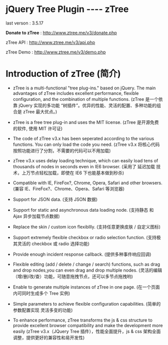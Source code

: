 jQuery Tree Plugin ---- zTree
============
last verson :  3.5.17

**Donate to zTree** : http://www.ztree.me/v3/donate.php

zTree API : http://www.ztree.me/v3/api.php

zTree Demo : http://www.ztree.me/v3/demo.php


Introduction of zTree (简介)
============

* zTree is a multi-functional "tree plug-ins." based on jQuery. The main advantages of zTree includes excellent
  performance, flexible configuration, and the combination of multiple functions.
  (zTree 是一个依靠 jQuery 实现的多功能 “树插件”。优异的性能、灵活的配置、多种功能的组合是 zTree 最大优点。)

* zTree is a free tree plug-in and uses the MIT license.
  (zTree 是开源免费的软件, 使用 MIT 许可证)

* The code of zTree v3.x has been seperated according to the various functions. You can only load the code you need.
  (zTree v3.x 将核心代码按照功能进行了分割，不需要的代码可以不用加载)
* zTree v3.x uses delay loading technique, which can easily load tens of thousands of nodes in seconds even in IE6
  browser.
  (采用了 延迟加载 技术，上万节点轻松加载，即使在 IE6 下也能基本做到秒杀)
* Compatible with IE, FireFox?, Chrome, Opera, Safari and other browsers.
  (兼容 IE、FireFox?、Chrome、Opera、Safari 等浏览器)
* Support for JSON data.
  (支持 JSON 数据)
* Support for static and asynchronous data loading node.
  (支持静态 和 Ajax 异步加载节点数据)
* Replace the skin / custom icon flexibllly.
  (支持任意更换皮肤 / 自定义图标)
* Support extremely flexible checkbox or radio selection function.
  (支持极其灵活的 checkbox 或 radio 选择功能)
* Provide enough incident response callback.
  (提供多种事件响应回调)
* Flexible editing (add / delete / change / search) functions, such as drag and drop nodes,you can even drag and drop
  multiple nodes.
  (灵活的编辑（增/删/改/查）功能，可随意拖拽节点，还可以多节点拖拽哟)
* Enable to generate multiple instances of zTree in one page.
  (在一个页面内可同时生成多个 Tree 实例)
* Simple parameters to achieve flexible configuration capabilities.
  (简单的参数配置实现 灵活多变的功能)
* To enhance performance, zTree transforms the js & css structure to provide excellent browser compatibility and make
  the development more easily
  (zTree v3.x（JQuery Tree 插件），性能全面提升，js & css 架构全面调整，提供更好的兼容性和易开发性)


